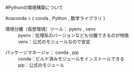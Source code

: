 #Pythonの環境構築について

<dl>
<dt>Anaconda = { conda , Python , 数学ライブラリ }</dt>
</dl>
<dl>
<dt>環境分離（仮想環境）ツール： pyenv , venv</dt>
<dd>pyenv：処理系のバージョンなども分離できるのが特徴</dd>
<dd>venv：公式のモジュールなので安定</dd>
</dl>
<dl>
<dt>パッケージマネージャ： conda , pip</dt>
<dd>conda：ビルド済みモジュールをインストールできる</dd>
<dd>pip：公式のモジュール</dd>
</dl>
